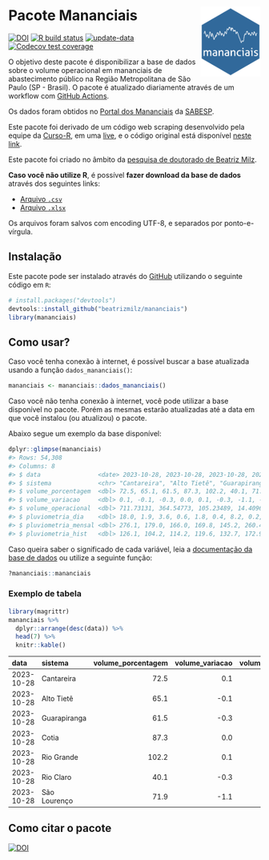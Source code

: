 
<!-- README.md is generated from README.Rmd. Please edit that file -->

# Pacote Mananciais <img src="man/figures/hexlogo.png" align="right" width = "120px"/>

<!-- badges: start -->

[![DOI](https://zenodo.org/badge/DOI/10.5281/zenodo.4733056.svg)](https://doi.org/10.5281/zenodo.4733056)
[![R build
status](https://github.com/beatrizmilz/mananciais/workflows/R-CMD-check/badge.svg)](https://github.com/beatrizmilz/mananciais/actions)
[![update-data](https://github.com/beatrizmilz/mananciais/actions/workflows/2-update_data.yaml/badge.svg)](https://github.com/beatrizmilz/mananciais/actions/workflows/2-update_data.yaml)
[![Codecov test
coverage](https://codecov.io/gh/beatrizmilz/mananciais/branch/master/graph/badge.svg)](https://codecov.io/gh/beatrizmilz/mananciais?branch=master)
<!-- badges: end -->

O objetivo deste pacote é disponibilizar a base de dados sobre o volume
operacional em mananciais de abastecimento público na Região
Metropolitana de São Paulo (SP - Brasil). O pacote é atualizado
diariamente através de um workflow com [GitHub
Actions](https://github.com/beatrizmilz/mananciais/actions).

Os dados foram obtidos no [Portal dos
Mananciais](http://mananciais.sabesp.com.br/Situacao) da
[SABESP](http://site.sabesp.com.br/site/Default.aspx).

Este pacote foi derivado de um código web scraping desenvolvido pela
equipe da [Curso-R](https://www.curso-r.com/), em uma
[live](https://youtu.be/jvZIxrMmOcQ), e o código original está
disponível [neste
link](https://github.com/curso-r/lives/blob/master/drafts/20200730_scraper_sabesp.R).

Este pacote foi criado no âmbito da [pesquisa de doutorado de Beatriz
Milz](https://beatrizmilz.github.io/tese/).

**Caso você não utilize R**, é possível **fazer download da base de
dados** através dos seguintes links:

- [Arquivo
  `.csv`](https://github.com/beatrizmilz/mananciais/raw/master/inst/extdata/mananciais.csv)
- [Arquivo
  `.xlsx`](https://github.com/beatrizmilz/mananciais/blob/master/inst/extdata/mananciais.xlsx?raw=true)

Os arquivos foram salvos com encoding UTF-8, e separados por
ponto-e-vírgula.

## Instalação

Este pacote pode ser instalado através do [GitHub](https://github.com/)
utilizando o seguinte código em `R`:

``` r
# install.packages("devtools")
devtools::install_github("beatrizmilz/mananciais")
library(mananciais)
```

## Como usar?

Caso você tenha conexão à internet, é possível buscar a base atualizada
usando a função `dados_mananciais()`:

``` r
mananciais <- mananciais::dados_mananciais() 
```

Caso você não tenha conexão à internet, você pode utilizar a base
disponível no pacote. Porém as mesmas estarão atualizadas até a data em
que você instalou (ou atualizou) o pacote.

Abaixo segue um exemplo da base disponível:

``` r
dplyr::glimpse(mananciais)
#> Rows: 54,308
#> Columns: 8
#> $ data                <date> 2023-10-28, 2023-10-28, 2023-10-28, 2023-10-28, 2…
#> $ sistema             <chr> "Cantareira", "Alto Tietê", "Guarapiranga", "Cotia…
#> $ volume_porcentagem  <dbl> 72.5, 65.1, 61.5, 87.3, 102.2, 40.1, 71.9, 72.4, 6…
#> $ volume_variacao     <dbl> 0.1, -0.1, -0.3, 0.0, 0.1, -0.3, -1.1, -0.1, -0.1,…
#> $ volume_operacional  <dbl> 711.73131, 364.54773, 105.23489, 14.40963, 114.679…
#> $ pluviometria_dia    <dbl> 18.0, 1.9, 3.6, 0.6, 1.8, 0.4, 8.2, 0.2, 0.0, 0.0,…
#> $ pluviometria_mensal <dbl> 276.1, 179.0, 166.0, 169.8, 145.2, 260.4, 248.6, 2…
#> $ pluviometria_hist   <dbl> 126.1, 104.2, 114.2, 119.6, 132.7, 172.9, 141.7, 1…
```

Caso queira saber o significado de cada variável, leia a [documentação
da base de
dados](https://beatrizmilz.github.io/mananciais/reference/mananciais.html)
ou utilize a seguinte função:

``` r
?mananciais::mananciais
```

### Exemplo de tabela

``` r
library(magrittr)
mananciais %>% 
  dplyr::arrange(desc(data)) %>% 
  head(7) %>%
  knitr::kable()
```

| data       | sistema      | volume_porcentagem | volume_variacao | volume_operacional | pluviometria_dia | pluviometria_mensal | pluviometria_hist |
|:-----------|:-------------|-------------------:|----------------:|-------------------:|-----------------:|--------------------:|------------------:|
| 2023-10-28 | Cantareira   |               72.5 |             0.1 |          711.73131 |             18.0 |               276.1 |             126.1 |
| 2023-10-28 | Alto Tietê   |               65.1 |            -0.1 |          364.54773 |              1.9 |               179.0 |             104.2 |
| 2023-10-28 | Guarapiranga |               61.5 |            -0.3 |          105.23489 |              3.6 |               166.0 |             114.2 |
| 2023-10-28 | Cotia        |               87.3 |             0.0 |           14.40963 |              0.6 |               169.8 |             119.6 |
| 2023-10-28 | Rio Grande   |              102.2 |             0.1 |          114.67957 |              1.8 |               145.2 |             132.7 |
| 2023-10-28 | Rio Claro    |               40.1 |            -0.3 |            5.48463 |              0.4 |               260.4 |             172.9 |
| 2023-10-28 | São Lourenço |               71.9 |            -1.1 |           63.87445 |              8.2 |               248.6 |             141.7 |

## Como citar o pacote

[![DOI](https://zenodo.org/badge/DOI/10.5281/zenodo.4733056.svg)](https://doi.org/10.5281/zenodo.4733056)
